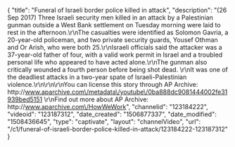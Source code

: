 {
    "title": "Funeral of Israeli border police killed in attack",
    "description": "(26 Sep 2017) Three Israeli security men killed in an attack by a Palestinian gunman outside a West Bank settlement on Tuesday morning were laid to rest in the afternoon.\r\nThe casualties were identified as Solomon Gavria, a 20-year-old policeman, and two private security guards, Yousef Othman and Or Arish, who were both 25.\r\nIsraeli officials said the attacker was a 37-year-old father of four, with a valid work permit in Israel and a troubled personal life who appeared to have acted alone.\r\nThe gunman also critically wounded a fourth person before being shot dead. \r\nIt was one of the deadliest attacks in a two-year spate of Israeli-Palestinian violence.\r\n\r\n\r\nYou can license this story through AP Archive: http:\/\/www.aparchive.com\/metadata\/youtube\/0ba888dc9081444002fe31939bed5151 \r\nFind out more about AP Archive: http:\/\/www.aparchive.com\/HowWeWork",
    "channelid": "123184222",
    "videoid": "123187312",
    "date_created": "1506877337",
    "date_modified": "1508436645",
    "type": "captivate",
    "layout": "channelVideo",
    "url": "\/c1\/funeral-of-israeli-border-police-killed-in-attack\/123184222-123187312"
}